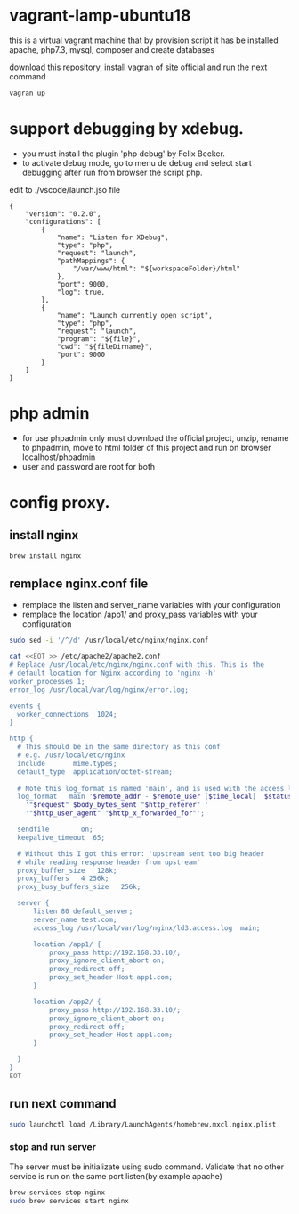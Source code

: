 # vagrant-lamp-ubuntu18
this is a virtual vagrant machine that by provision script it has be installed apache, php7.3, mysql, composer and create databases

download this repository, install vagran of site official and run the next command

```bash
vagran up
```

# support debugging by xdebug. 
* you must install the plugin 'php debug' by Felix Becker. 
* to activate debug mode, go to menu de debug and select start debugging after run from browser the script php.

edit to ./vscode/launch.jso file
```
{
    "version": "0.2.0",
    "configurations": [
        {
            "name": "Listen for XDebug",
            "type": "php",
            "request": "launch",
            "pathMappings": {
                "/var/www/html": "${workspaceFolder}/html"
            },
            "port": 9000,
            "log": true,
        },
        {
            "name": "Launch currently open script",
            "type": "php",
            "request": "launch",
            "program": "${file}",
            "cwd": "${fileDirname}",
            "port": 9000
        }
    ]
}
```

# php admin

* for use phpadmin only must download the official project, unzip, rename to phpadmin, move to html folder of this project and run on browser localhost/phpadmin
* user and password are root for both

# config proxy.

## install nginx
```bash
brew install nginx
```

## remplace nginx.conf file
*   remplace the listen and server_name variables with your configuration
*   remplace the location /app1/ and proxy_pass variables with your configuration
```bash
sudo sed -i '/^/d' /usr/local/etc/nginx/nginx.conf
```
```bash
cat <<EOT >> /etc/apache2/apache2.conf
# Replace /usr/local/etc/nginx/nginx.conf with this. This is the
# default location for Nginx according to 'nginx -h'
worker_processes 1;
error_log /usr/local/var/log/nginx/error.log;

events {
  worker_connections  1024;
}

http {
  # This should be in the same directory as this conf
  # e.g. /usr/local/etc/nginx
  include       mime.types;
  default_type  application/octet-stream;
  
  # Note this log_format is named 'main', and is used with the access log below
  log_format   main '$remote_addr - $remote_user [$time_local]  $status '
    '"$request" $body_bytes_sent "$http_referer" '
    '"$http_user_agent" "$http_x_forwarded_for"';

  sendfile        on;
  keepalive_timeout  65;

  # Without this I got this error: 'upstream sent too big header
  # while reading response header from upstream'
  proxy_buffer_size   128k;
  proxy_buffers   4 256k;
  proxy_busy_buffers_size   256k;

  server {
      listen 80 default_server;
      server_name test.com;
      access_log /usr/local/var/log/nginx/ld3.access.log  main;

      location /app1/ {
          proxy_pass http://192.168.33.10/;
          proxy_ignore_client_abort on;
          proxy_redirect off;
          proxy_set_header Host app1.com;
      }

      location /app2/ {
          proxy_pass http://192.168.33.10/;
          proxy_ignore_client_abort on;
          proxy_redirect off;
          proxy_set_header Host app1.com;
      }

  }
}
EOT
```

## run next command
```bash
sudo launchctl load /Library/LaunchAgents/homebrew.mxcl.nginx.plist
```

### stop and run server
The server must be initializate using sudo command. Validate that no other service is run on the same port listen(by example apache)
```bash
brew services stop nginx
sudo brew services start nginx
```